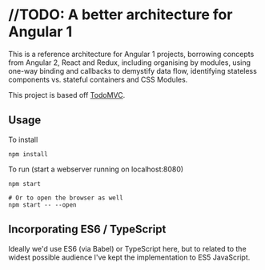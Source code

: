 # //TODO: A better architecture for Angular 1

This is a reference architecture for Angular 1 projects, borrowing concepts from Angular 2, React and Redux, including 
organising by modules, using one-way binding and callbacks to demystify data flow, identifying stateless components
vs. stateful containers and CSS Modules.

This project is based off [TodoMVC](https://github.com/tastejs/todomvc).

## Usage

To install
```
npm install
```

To run (start a webserver running on localhost:8080)
```
npm start

# Or to open the browser as well
npm start -- --open
```

## Incorporating ES6 / TypeScript

Ideally we'd use ES6 (via Babel) or TypeScript here, but to related to the widest possible audience I've kept the 
implementation to ES5 JavaScript.
